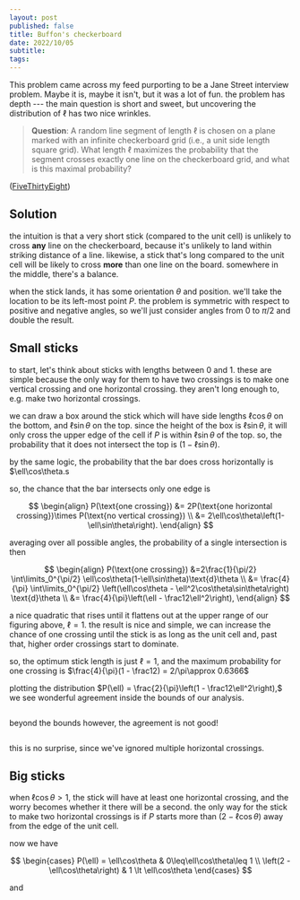 ```yaml
---
layout: post
published: false
title: Buffon's checkerboard
date: 2022/10/05
subtitle: 
tags:
---
```


This problem came across my feed purporting to be a Jane Street interview problem. Maybe it is, maybe it isn't, but it was a lot of fun. the problem has depth --- the main question is short and sweet, but uncovering the distribution of $\ell$ has two nice wrinkles.
 
>**Question**: A random line segment of length $\ell$ is chosen on a plane marked with an infinite checkerboard grid (i.e., a unit side length square grid). What length $\ell$ maximizes the probability that the segment crosses exactly one line on the checkerboard grid, and what is this maximal probability?

<!--more-->

([FiveThirtyEight](URL))

## Solution

the intuition is that a very short stick (compared to the unit cell) is unlikely to cross **any** line on the checkerboard, because it's unlikely to land within striking distance of a line. likewise, a stick that's long compared to the unit cell will be likely to cross **more** than one line on the board. somewhere in the middle, there's a balance.

when the stick lands, it has some orientation $\theta$ and position. we'll take the location to be its left-most point $P.$ the problem is symmetric with respect to positive and negative angles, so we'll just consider angles from $0$ to $\pi/2$ and double the result. 

## Small sticks

to start, let's think about sticks with lengths between $0$ and $1.$ these are simple because the only way for them to have two crossings is to make one vertical crossing and one horizontal crossing. they aren't long enough to, e.g. make two horizontal crossings.

we can draw a box around the stick which will have side lengths $\ell\cos\theta$ on the bottom, and $\ell\sin\theta$ on the top. since the height of the box is $\ell\sin\theta,$ it will only cross the upper edge of the cell if $P$ is within $\ell\sin\theta$ of the top. so, the probability that it does not intersect the top is $(1 - \ell\sin\theta).$ 

by the same logic, the probability that the bar does cross horizontally is $\ell\cos\theta.s 

so, the chance that the bar intersects only one edge is 

$$
\begin{align}
  P(\text{one crossing}) &= 2P(\text{one horizontal crossing})\times P(\text{no vertical crossing}) \\
  &= 2\ell\cos\theta\left(1-\ell\sin\theta\right).
\end{align}
$$

averaging over all possible angles, the probability of a single intersection is then

$$
\begin{align}
  P(\text{one crossing}) &=2\frac{1}{\pi/2} \int\limits_0^{\pi/2} \ell\cos\theta(1-\ell\sin\theta)\text{d}\theta \\
  &= \frac{4}{\pi} \int\limits_0^{\pi/2} \left(\ell\cos\theta - \ell^2\cos\theta\sin\theta\right) \text{d}\theta \\
  &= \frac{4}{\pi}\left(\ell - \frac12\ell^2\right),
\end{align}
$$

a nice quadratic that rises until it flattens out at the upper range of our figuring above, $\ell = 1.$ the result is nice and simple, we can increase the chance of one crossing until the stick is as long as the unit cell and, past that, higher order crossings start to dominate. 

so, the optimum stick length is just $\ell=1,$ and the maximum probability for one crossing is $\frac{4}{\pi}(1 - \frac12) = 2/\pi\approx 0.6366$

plotting the distribution $P(\ell) = \frac{2}{\pi}\left(1 - \frac12\ell^2\right),$ we see wonderful agreement inside the bounds of our analysis.

![]()

beyond the bounds however, the agreement is not good! 

![]()

this is no surprise, since we've ignored multiple horizontal crossings. 

## Big sticks

when $\ell\cos\theta > 1,$ the stick will have at least one horizontal crossing, and the worry becomes whether it there will be a second. the only way for the stick to make two horizontal crossings is if $P$ starts more than $\left(2 - \ell\cos\theta\right)$ away from the edge of the unit cell. 

now we have

$$
\begin{cases}
  P(\ell) = \ell\cos\theta & 0\leq\ell\cos\theta\leq 1 \\
            \left(2 - \ell\cos\theta\right) & 1 \lt \ell\cos\theta
\end{cases}     
$$

and



<br>
